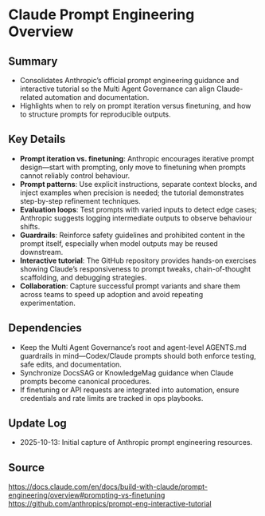 # Claude Prompt Engineering Overview

## Summary
- Consolidates Anthropic’s official prompt engineering guidance and interactive tutorial so the Multi Agent Governance can align Claude-related automation and documentation.
- Highlights when to rely on prompt iteration versus finetuning, and how to structure prompts for reproducible outputs.

## Key Details
- **Prompt iteration vs. finetuning**: Anthropic encourages iterative prompt design—start with prompting, only move to finetuning when prompts cannot reliably control behaviour.
- **Prompt patterns**: Use explicit instructions, separate context blocks, and inject examples when precision is needed; the tutorial demonstrates step-by-step refinement techniques.
- **Evaluation loops**: Test prompts with varied inputs to detect edge cases; Anthropic suggests logging intermediate outputs to observe behaviour shifts.
- **Guardrails**: Reinforce safety guidelines and prohibited content in the prompt itself, especially when model outputs may be reused downstream.
- **Interactive tutorial**: The GitHub repository provides hands-on exercises showing Claude’s responsiveness to prompt tweaks, chain-of-thought scaffolding, and debugging strategies.
- **Collaboration**: Capture successful prompt variants and share them across teams to speed up adoption and avoid repeating experimentation.

## Dependencies
- Keep the Multi Agent Governance’s root and agent-level AGENTS.md guardrails in mind—Codex/Claude prompts should both enforce testing, safe edits, and documentation.
- Synchronize DocsSAG or KnowledgeMag guidance when Claude prompts become canonical procedures.
- If finetuning or API requests are integrated into automation, ensure credentials and rate limits are tracked in ops playbooks.

## Update Log
- 2025-10-13: Initial capture of Anthropic prompt engineering resources.

## Source
https://docs.claude.com/en/docs/build-with-claude/prompt-engineering/overview#prompting-vs-finetuning
https://github.com/anthropics/prompt-eng-interactive-tutorial